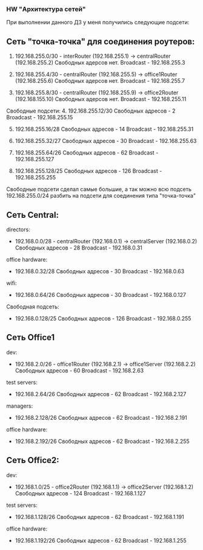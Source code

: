 ### HW "Архитектура сетей"

При выполнении данного ДЗ у меня получились следующие подсети:

## Сеть "точка-точка" для соединения роутеров:

1. 192.168.255.0/30 - interRouter (192.168.255.1) -> centralRouter (192.168.255.2)
Свободных адерсов нет.
Broadcast - 192.168.255.3

2. 192.168.255.4/30 - centralRouter (192.168.255.5) -> office1Router (192.168.255.6)
Свободных адерсов нет.
Broadcast - 192.168.255.7

3. 192.168.255.8/30 - centralRouter (192.168.255.9) -> office2Router (192.168.155.10)
Свободных адерсов нет.
Broadcast - 192.168.255.11

Свободные подсети:
4. 192.168.255.12/30
Свободных адресов - 2
Broadcast - 192.168.255.15

5. 192.168.255.16/28
Свободных адресов - 14
Broadcast - 192.168.255.31

6. 192.168.255.32/27
Свободных адресов - 30
Broadcast - 192.168.255.63

7. 192.168.255.64/26
Свободных адресов - 62
Broadcast - 192.168.255.127

8. 192.168.255.128/25
Свободных адресов - 126
Broadcast - 192.168.255.255

Свободные подсети сделал самые большие, а так можно всю подсеть 192.168.255.0/24 разбить на подсети для соединения типа "точка-точка"

## Сеть Central:

directors:
- 192.168.0.0/28 - centralRouter (192.168.0.1) -> centralServer (192.168.0.2)
Свободных адресов - 28
Broadcast - 192.168.0.31

office hardware:
- 192.168.0.32/28
Свободных адресов - 30
Broadcast - 192.168.0.63

wifi:
- 192.168.0.64/26
Свободных адресов - 30
Broadcast - 192.168.0.127

Свободная подсеть:
- 192.168.0.128/25
Свободных адресов - 126
Broadcast - 192.168.0.255

## Сеть Office1

dev:
- 192.168.2.0/26 - office1Router (192.168.2.1) -> office1Server (192.168.2.2)
Свободных адресов - 60
Broadcast - 192.168.2.63

test servers:
- 192.168.2.64/26
Свободных адресов - 62
Broadcast - 192.168.2.127

managers:
- 192.168.2.128/26
Свободных адресов - 62
Broadcast - 192.168.2.191

office hardware:
- 192.168.2.192/26
Свободных адресов - 62
Broadcast - 192.168.2.255

## Сеть Office2:

dev:
- 192.168.1.0/25 - office2Router (192.168.1.1) -> office2Server (192.168.1.2)
Свободных адресов - 124
Broadcast - 192.168.1.127

test servers:
- 192.168.1.128/26
Свободных адресов - 62
Broadcast - 192.168.1.191

office hardware:
- 192.168.1.192/26
Свободных адресов - 62
Broadcast - 192.168.1.255

